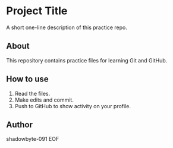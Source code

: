 # Project Title

A short one-line description of this practice repo.

## About
This repository contains practice files for learning Git and GitHub.

## How to use
1. Read the files.
2. Make edits and commit.
3. Push to GitHub to show activity on your profile.

## Author
shadowbyte-091
EOF

